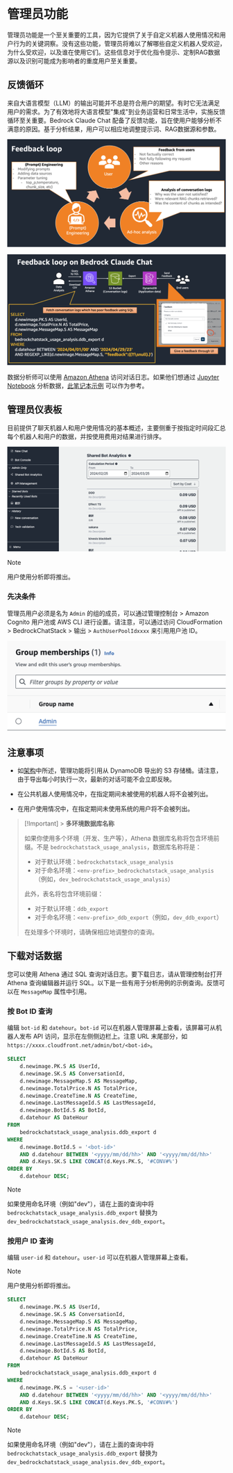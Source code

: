 # 管理员功能

管理员功能是一个至关重要的工具，因为它提供了关于自定义机器人使用情况和用户行为的关键洞察。没有这些功能，管理员将难以了解哪些自定义机器人受欢迎，为什么受欢迎，以及谁在使用它们。这些信息对于优化指令提示、定制RAG数据源以及识别可能成为影响者的重度用户至关重要。

## 反馈循环

来自大语言模型（LLM）的输出可能并不总是符合用户的期望。有时它无法满足用户的需求。为了有效地将大语言模型"集成"到业务运营和日常生活中，实施反馈循环至关重要。Bedrock Claude Chat 配备了反馈功能，旨在使用户能够分析不满意的原因。基于分析结果，用户可以相应地调整提示词、RAG数据源和参数。

![](./imgs/feedback_loop.png)

![](./imgs/feedback-using-claude-chat.png)

数据分析师可以使用 [Amazon Athena](https://aws.amazon.com/jp/athena/) 访问对话日志。如果他们想通过 [Jupyter Notebook](https://jupyter.org/) 分析数据，[此笔记本示例](../examples/notebooks/feedback_analysis_example.ipynb) 可以作为参考。

## 管理员仪表板

目前提供了聊天机器人和用户使用情况的基本概述，主要侧重于按指定时间段汇总每个机器人和用户的数据，并按使用费用对结果进行排序。

![](./imgs/admin_bot_analytics.png)

> [!Note]
> 用户使用分析即将推出。

### 先决条件

管理员用户必须是名为 `Admin` 的组的成员，可以通过管理控制台 > Amazon Cognito 用户池或 AWS CLI 进行设置。请注意，可以通过访问 CloudFormation > BedrockChatStack > 输出 > `AuthUserPoolIdxxxx` 来引用用户池 ID。

![](./imgs/group_membership_admin.png)

## 注意事项

- 如[架构](../README.md#architecture)中所述，管理功能将引用从 DynamoDB 导出的 S3 存储桶。请注意，由于导出每小时执行一次，最新的对话可能不会立即反映。

- 在公共机器人使用情况中，在指定期间未被使用的机器人将不会被列出。

- 在用户使用情况中，在指定期间未使用系统的用户将不会被列出。

> [!Important] > **多环境数据库名称**
>
> 如果你使用多个环境（开发、生产等），Athena 数据库名称将包含环境前缀。不是 `bedrockchatstack_usage_analysis`，数据库名称将是：
>
> - 对于默认环境：`bedrockchatstack_usage_analysis`
> - 对于命名环境：`<env-prefix>_bedrockchatstack_usage_analysis`（例如，`dev_bedrockchatstack_usage_analysis`）
>
> 此外，表名将包含环境前缀：
>
> - 对于默认环境：`ddb_export`
> - 对于命名环境：`<env-prefix>_ddb_export`（例如，`dev_ddb_export`）
>
> 在处理多个环境时，请确保相应地调整你的查询。

## 下载对话数据

您可以使用 Athena 通过 SQL 查询对话日志。要下载日志，请从管理控制台打开 Athena 查询编辑器并运行 SQL。以下是一些有用于分析用例的示例查询。反馈可以在 `MessageMap` 属性中引用。

### 按 Bot ID 查询

编辑 `bot-id` 和 `datehour`。`bot-id` 可以在机器人管理屏幕上查看，该屏幕可从机器人发布 API 访问，显示在左侧侧边栏上。注意 URL 末尾部分，如 `https://xxxx.cloudfront.net/admin/bot/<bot-id>`。

```sql
SELECT
    d.newimage.PK.S AS UserId,
    d.newimage.SK.S AS ConversationId,
    d.newimage.MessageMap.S AS MessageMap,
    d.newimage.TotalPrice.N AS TotalPrice,
    d.newimage.CreateTime.N AS CreateTime,
    d.newimage.LastMessageId.S AS LastMessageId,
    d.newimage.BotId.S AS BotId,
    d.datehour AS DateHour
FROM
    bedrockchatstack_usage_analysis.ddb_export d
WHERE
    d.newimage.BotId.S = '<bot-id>'
    AND d.datehour BETWEEN '<yyyy/mm/dd/hh>' AND '<yyyy/mm/dd/hh>'
    AND d.Keys.SK.S LIKE CONCAT(d.Keys.PK.S, '#CONV#%')
ORDER BY
    d.datehour DESC;
```

> [!Note]
> 如果使用命名环境（例如"dev"），请在上面的查询中将 `bedrockchatstack_usage_analysis.ddb_export` 替换为 `dev_bedrockchatstack_usage_analysis.dev_ddb_export`。

### 按用户 ID 查询

编辑 `user-id` 和 `datehour`。`user-id` 可以在机器人管理屏幕上查看。

> [!Note]
> 用户使用分析即将推出。

```sql
SELECT
    d.newimage.PK.S AS UserId,
    d.newimage.SK.S AS ConversationId,
    d.newimage.MessageMap.S AS MessageMap,
    d.newimage.TotalPrice.N AS TotalPrice,
    d.newimage.CreateTime.N AS CreateTime,
    d.newimage.LastMessageId.S AS LastMessageId,
    d.newimage.BotId.S AS BotId,
    d.datehour AS DateHour
FROM
    bedrockchatstack_usage_analysis.ddb_export d
WHERE
    d.newimage.PK.S = '<user-id>'
    AND d.datehour BETWEEN '<yyyy/mm/dd/hh>' AND '<yyyy/mm/dd/hh>'
    AND d.Keys.SK.S LIKE CONCAT(d.Keys.PK.S, '#CONV#%')
ORDER BY
    d.datehour DESC;
```

> [!Note]
> 如果使用命名环境（例如"dev"），请在上面的查询中将 `bedrockchatstack_usage_analysis.ddb_export` 替换为 `dev_bedrockchatstack_usage_analysis.dev_ddb_export`。